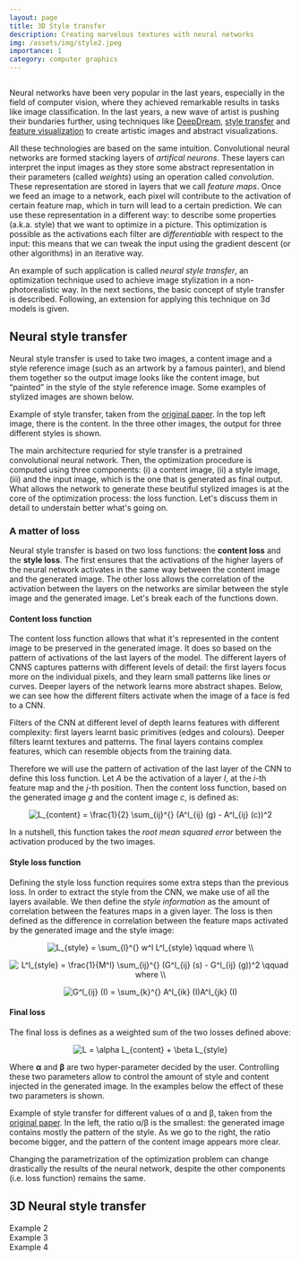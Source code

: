 ```yaml
---
layout: page
title: 3D Style transfer
description: Creating marvelous textures with neural networks 
img: /assets/img/style2.jpeg
importance: 1
category: computer graphics
---
```


<div class="row">
    <div class="col-sm mt-3 mt-md-0">
        <img class="img-fluid rounded z-depth-1" src="{{ '/assets/img/style.jpeg' | relative_url }}" alt="" title="example image"/>
    </div>
</div>
<div class="caption">

</div>


Neural networks have been very popular in the last years, especially in the field of computer vision, where they achieved remarkable results in tasks like image classification. In the last years, a new wave of artist is pushing their bundaries further, using techniques like <a href="https://ai.googleblog.com/2015/06/inceptionism-going-deeper-into-neural.html" target="blank">DeepDream</a>, <a href="https://arxiv.org/pdf/1508.06576.pdf" target="blank">style transfer</a> and <a href="https://distill.pub/2017/feature-visualization/" target="blank">feature visualization</a> to create artistic images and abstract visualizations.

All these technologies are based on the same intuition. Convolutional neural networks are formed stacking layers of *artifical neurons*. These layers can interpret the input images as they store some abstract representation in their parameters (called *weights*) using an operation called *convolution*. These representation are stored in layers that we call *feature maps*. Once we feed an image to a network, each pixel will contribute to the activation of certain feature map, which in turn will lead to a certain prediction. We can use these representation in a different way: to describe some properties (a.k.a. style) that we want to optimize in a picture. This optimization is possible as the activations each filter are *differentiable* with respect to the input: this means that we can tweak the input using the gradient descent (or other algorithms) in an iterative way. 

An example of such application is called *neural style transfer*,  an optimization technique used to achieve image stylization in a non-photorealistic way. In the next sections, the basic concept of style transfer is described. Following, an extension for applying this technique on 3d models is given.


## Neural style transfer

Neural style transfer is used to take two images, a content image and a style reference image (such as an artwork by a famous painter), and blend them together so the output image looks like the content image, but “painted” in the style of the style reference image. Some examples of stylized images are shown below.

<div class="row">
    <div class="col-sm mt-3 mt-md-0">
        <img class="img-fluid rounded z-depth-1" src="{{ '/assets/img/style2d.png' | relative_url }}" alt="" title="example image"/>
    </div>
</div>
<div class="caption">
    Example of style transfer, taken from the  <a href="https://arxiv.org/pdf/1508.06576.pdf" target="blank">original paper</a>. In the top left image, there is the content. In the three other images, the output for three different styles is shown. 
</div>

The main architecture requried for style transfer is a pretrained convolutional neural network. Then, the optimization procedure is computed using three components: (i) a content image, (ii) a style image, (iii) and the input image, which is the one that is generated as final output. What allows the network to generate these beutiful stylized images is at the core of the optimization process: the loss function. Let's discuss them in detail to understain better what's going on.

### A matter of loss
Neural style transfer is based on two loss functions: the **content loss** and the **style loss**. The first ensures that the activations of the higher layers of the neural network activates in the same way between the content image and the generated image. The other loss allows the correlation of the activation between the layers on the networks are similar between the style image and the generated image. Let's break each of the functions down.

#### Content loss function
The content loss function allows that what it's represented in the content image to be preserved in the generated image. It does so based on the pattern of activations of the last layers of the model. The different layers of CNNS captures patterns with different levels of detail: the first layers focus more on the individual pixels, and they learn small patterns like lines or curves. Deeper layers of the network learns more abstract shapes.  Below, we can see how the different filters activate when the image of a face is fed to a CNN.

<div class="row">
    <div class="col-sm-12 mt-3 mt-md-0">
        <img class="img-fluid rounded z-depth-1" src="{{ '/assets/img/cnn_layers.jpeg' | relative_url }}" alt="" title="example image"/>
    </div>
</div>
<div class="caption">
    Filters of the CNN at different level of depth learns features with different complexity: first layers learnt basic primitives (edges and colours). Deeper filters learnt textures and patterns. The final layers contains complex features, which can resemble objects from the training data. 
</div>

Therefore we will use the pattern of activation of the last layer of the CNN to define this loss function. Let *A* be the activation of a layer *l*, at the *i*-th feature map and the *j*-th position. Then the content loss function, based on the generated image *g* and the content image *c*, is defined as:

<p align="center">
        <img src="https://latex.codecogs.com/png.image?\dpi{150}&space;L_{content}&space;=&space;\frac{1}{2}&space;\sum_{ij}^{}&space;(A^l_{ij}&space;(g)&space;-&space;A^l_{ij}&space;(c))^2&space;&space;&space;" title="L_{content} = \frac{1}{2} \sum_{ij}^{} (A^l_{ij} (g) - A^l_{ij} (c))^2 " />
</p>

In a nutshell, this function takes the *root mean squared error* between the activation produced by the two images. 

#### Style loss function
Defining the style loss function requires some extra steps than the previous loss. In order to extract the style from the CNN, we make use of all the layers available. We then define the *style information* as the amount of correlation between the features maps in a given layer. The loss is then defined as the difference in correlation between the feature maps activated by the generated image and the style image:

<p align="center">
<img src="https://latex.codecogs.com/png.image?\dpi{150}&space;L_{style}&space;=&space;\sum_{l}^{}&space;w^l&space;L^l_{style}&space;\qquad&space;where&space;\\&space;&space;&space;&space;&space;&space;&space;&space;&space;&space;&space;" title="L_{style} = \sum_{l}^{} w^l L^l_{style} \qquad where \\ " />
</p>
<p align="center">
<img src="https://latex.codecogs.com/png.image?\dpi{150}&space;L^l_{style}&space;=&space;\frac{1}{M^l}&space;\sum_{ij}^{}&space;(G^l_{ij}&space;(s)&space;-&space;G^l_{ij}&space;(g))^2&space;\qquad&space;where&space;\\&space;&space;&space;&space;&space;&space;&space;&space;&space;&space;&space;" title="L^l_{style} = \frac{1}{M^l} \sum_{ij}^{} (G^l_{ij} (s) - G^l_{ij} (g))^2 \qquad where \\ " />
</p>
<p align="center">
<img src="https://latex.codecogs.com/png.image?\dpi{150}&space;G^l_{ij}&space;(I)&space;=&space;\sum_{k}^{}&space;A^l_{ik}&space;(I)A^l_{jk}&space;(I)&space;" title="G^l_{ij} (I) = \sum_{k}^{} A^l_{ik} (I)A^l_{jk} (I) " />
</p>


#### Final loss 
The final loss is defines as a weighted sum of the two losses defined above:


<p align="center">
	<img src="https://latex.codecogs.com/png.image?\dpi{150}&space;L&space;=&space;\alpha&space;L_{content}&space;&plus;&space;\beta&space;L_{style}&space;&space;" title="L = \alpha L_{content} + \beta L_{style} " />
</p>

Where **α** and **β** are two hyper-parameter decided by the user. Controlling these two parameters allow to control the amount of style and content injected in the generated image. In the examples below the effect of these two parameters is shown.


<div class="row">
    <div class="col-sm mt-3 mt-md-0">
        <img class="img-fluid rounded z-depth-1" src="{{ '/assets/img/alpha_beta.png' | relative_url }}" alt="" title="example image"/>
    </div>
</div>
<div class="caption">
    Example of style transfer for different values of  α and β, taken from the  <a href="https://arxiv.org/pdf/1508.06576.pdf" target="blank">original paper</a>. In the left, the ratio α/β is the smallest: the generated image contains mostly the pattern of the style. As we go to the right, the ratio become bigger, and the pattern of the content image appears more clear.  
</div>

Changing the parametrization of the optimization problem can change drastically the results of the neural network, despite the other components (i.e. loss function) remains the same. 

## 3D Neural style transfer


<div class="row">
    <div class="col-sm mt-3 mt-md-0">
        <img class="img-fluid rounded z-depth-1" src="{{ '/assets/img/style4.jpeg' | relative_url }}" alt="" title="example image"/>
    </div>
</div>
<div class="caption">
    Example 2
</div>


<div class="row">
    <div class="col-sm mt-3 mt-md-0">
        <img class="img-fluid rounded z-depth-1" src="{{ '/assets/img/style5.jpeg' | relative_url }}" alt="" title="example image"/>
    </div>
</div>
<div class="caption">
    Example 3
</div>


<div class="row">
    <div class="col-sm mt-3 mt-md-0">
        <img class="img-fluid rounded z-depth-1" src="{{ '/assets/img/style3.jpeg' | relative_url }}" alt="" title="example image"/>
    </div>
</div>
<div class="caption">
    Example 4
</div>
